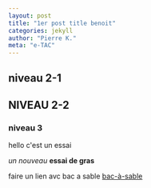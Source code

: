 ```yaml
---
layout: post
title: "1er post title benoit"
categories: jekyll
author: "Pierre K."
meta: "e-TAC"
---
```

## niveau 2-1
## NIVEAU 2-2
### niveau 3
hello c'est un essai

*un nouveau*
**essai de gras**

faire un lien avc bac a sable [bac-à-sable](https://www.bac-a-sable.eu)
